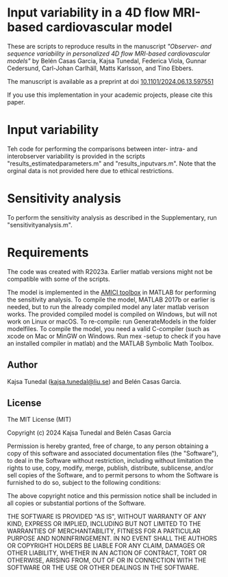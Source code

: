 # Input variability in a 4D flow MRI-based cardiovascular model
These are scripts to reproduce results in the manuscript *"Observer- and sequence variability in personalized 4D flow MRI-based cardiovascular models"* by Belén Casas Garcia, Kajsa Tunedal, Federica Viola, Gunnar Cedersund, Carl-Johan Carlhäll, Matts Karlsson, and Tino Ebbers.

The manuscript is available as a preprint at doi [10.1101/2024.06.13.597551](https://doi.org/10.1101/2024.06.13.597551)


If you use this implementation in your academic projects, please cite this paper.

# Input variability
Teh code for performing the comparisons between inter- intra- and interobserver variability is provided in the scripts "results_estimatedparameters.m" and "results_inputvars.m".
Note that the orginal data is not provided here due to ethical restrictions.

# Sensitivity analysis
To perform the sensitivity analysis as described in the Supplementary, run "sensitivityanalysis.m". 

# Requirements
The code was created with R2023a. Earlier matlab versions might not be compatible with some of the scripts.

The model is implemented in the [AMICI toolbox](https://doi.org/10.1093/bioinformatics/btab227) in MATLAB for performing the sensitivity analysis.
To compile the model, MATLAB 2017b or earlier is needed, but to run the already compiled model any later matlab verison works. 
The provided compiled model is compiled on Windows, but will not work on Linux or macOS. 
To re-compile: run GenerateModels in the folder modelfiles. 
To compile the model, you need a valid C-compiler (such as xcode on Mac or MinGW on Windows. Run mex -setup to check if you have an installed compiler in matlab) and the MATLAB Symbolic Math Toolbox.


## Author
Kajsa Tunedal (kajsa.tunedal@liu.se) and Belén Casas Garcia.

## License
The MIT License (MIT)

Copyright (c) 2024 Kajsa Tunedal and Belén Casas Garcia 

Permission is hereby granted, free of charge, to any person obtaining a copy
of this software and associated documentation files (the "Software"), to deal
in the Software without restriction, including without limitation the rights
to use, copy, modify, merge, publish, distribute, sublicense, and/or sell
copies of the Software, and to permit persons to whom the Software is
furnished to do so, subject to the following conditions:

The above copyright notice and this permission notice shall be included in all
copies or substantial portions of the Software.

THE SOFTWARE IS PROVIDED "AS IS", WITHOUT WARRANTY OF ANY KIND, EXPRESS OR
IMPLIED, INCLUDING BUT NOT LIMITED TO THE WARRANTIES OF MERCHANTABILITY,
FITNESS FOR A PARTICULAR PURPOSE AND NONINFRINGEMENT. IN NO EVENT SHALL THE
AUTHORS OR COPYRIGHT HOLDERS BE LIABLE FOR ANY CLAIM, DAMAGES OR OTHER
LIABILITY, WHETHER IN AN ACTION OF CONTRACT, TORT OR OTHERWISE, ARISING FROM,
OUT OF OR IN CONNECTION WITH THE SOFTWARE OR THE USE OR OTHER DEALINGS IN THE
SOFTWARE.

